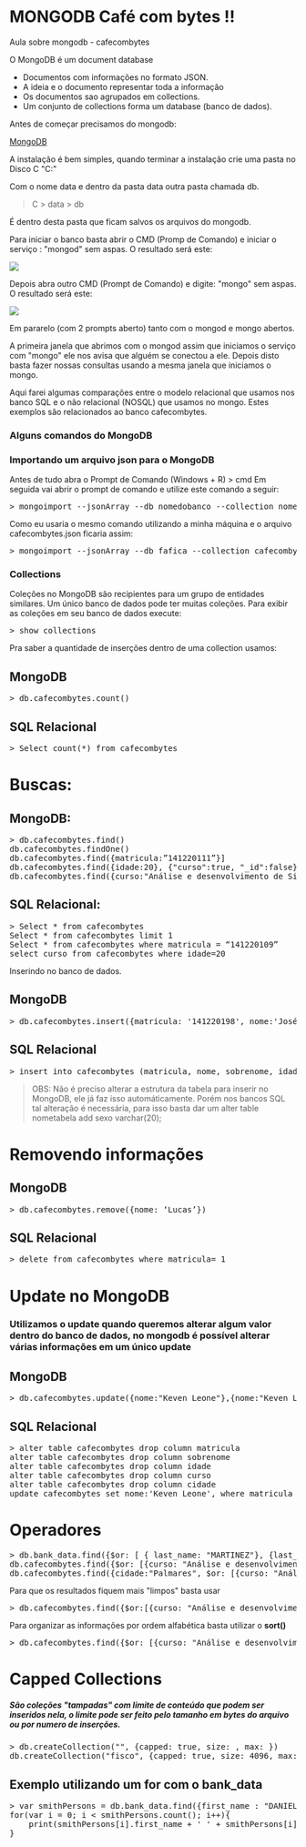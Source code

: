 ﻿# MONGODB Café com bytes !!
Aula sobre mongodb - cafecombytes

O MongoDB é um document database 

* Documentos com informações no formato JSON. 
* A ideia e o documento representar toda a informação
* Os documentos sao agrupados em collections.
* Um conjunto de collections forma um database (banco de dados).

Antes de começar precisamos do mongodb:

<a href="https://www.mongodb.com/">MongoDB</a>

A instalação é bem simples, quando terminar a instalação crie uma pasta no Disco C "C:\" 

Com o nome data e dentro da pasta data outra pasta chamada db.
> C > data > db

É dentro desta pasta que ficam salvos os arquivos do mongodb.

Para iniciar o banco basta abrir o CMD (Promp de Comando) e iniciar o serviço : "mongod" sem aspas.
O resultado será este:

 <img src="https://github.com/kevenleone/mongodb/blob/master/screenshots/1.jpg">
 
 

Depois abra outro CMD (Prompt de Comando) e digite: "mongo" sem aspas.
O resultado será este:

 <img src="https://github.com/kevenleone/mongodb/blob/master/screenshots/2.jpg">

Em pararelo (com 2 prompts aberto) tanto com o mongod e mongo abertos.

A primeira janela que abrimos com o mongod assim que iniciamos o serviço com "mongo" ele nos avisa que alguém se conectou a ele.
Depois disto basta fazer nossas consultas usando a mesma janela que iniciamos o mongo.

Aqui farei algumas comparações entre o modelo relacional que usamos nos banco SQL e o não relacional (NOSQL) que usamos no mongo. Estes exemplos são relacionados ao banco cafecombytes.

<h3> Alguns comandos do MongoDB </h3>

<h3> Importando um arquivo json para o MongoDB </h3>

Antes de tudo abra o Prompt de Comando (Windows + R) > cmd 
Em seguida vai abrir o prompt de comando e utilize este comando a seguir:

<div class="highlight highlight-source-shell"><pre><span class="pl-k">&gt;</span> <span class="pl-en">mongoimport --jsonArray --db nomedobanco --collection nomedacollection [caminho]\nomearquivo.json
</pre></div>

Como eu usaria o mesmo comando utilizando a minha máquina e o arquivo cafecombytes.json ficaria assim:

<div class="highlight highlight-source-shell"><pre><span class="pl-k">&gt;</span> <span class="pl-en">mongoimport --jsonArray --db fafica --collection cafecombytes E:\git\mongo\mongodb\cafecombytes.json</pre></div>

<h3>Collections</h3>

Coleções no MongoDB são recipientes para um grupo de entidades similares. Um único banco de dados pode ter muitas coleções. Para exibir as coleções em seu banco de dados execute:

<div class="highlight highlight-source-shell"><pre><span class="pl-k">&gt;</span> <span class="pl-en">show collections
</pre></div>

Pra saber a quantidade de inserções dentro de uma collection usamos:
<h2> MongoDB </h2>
<div class="highlight highlight-source-shell"><pre><span class="pl-k">&gt;</span> <span class="pl-en">db.cafecombytes.count()
</pre></div>

<h2> SQL Relacional </h2>
<div class="highlight highlight-source-shell"><pre><span class="pl-k">&gt;</span> <span class="pl-en">Select count(*) from cafecombytes
</pre></div>

<h1>Buscas:</h1>

<h2>MongoDB:</h2>

<div class="highlight highlight-source-shell"><pre><span class="pl-k">&gt;</span> <span class="pl-en">db.cafecombytes.find()
db.cafecombytes.findOne()
db.cafecombytes.find({matricula:”141220111”}]
db.cafecombytes.find({idade:20}, {"curso":true, "_id":false})
db.cafecombytes.find({curso:"Análise e desenvolvimento de Sistemas"}, {"nome":true, "curso":true, "idade":true, "_id":false}).pretty().count()
</pre></div>

<h2>SQL Relacional:</h2>
<div class="highlight highlight-source-shell"><pre><span class="pl-k">&gt;</span> <span class="pl-en">Select * from cafecombytes
Select * from cafecombytes limit 1
Select * from cafecombytes where matricula = “141220109”
select curso from cafecombytes where idade=20
</pre></div>

Inserindo no banco de dados.
<h2> MongoDB</h2>
<div class="highlight highlight-source-shell"><pre><span class="pl-k">&gt;</span> <span class="pl-en">db.cafecombytes.insert({matricula: '141220198', nome:'José', sobrenome: 'Loureiro', idade:'20', curso: 'Análise e desenvolvimento de Sistemas', cidade:'Catende'})
</pre></div>

<h2>SQL Relacional </h2>
<div class="highlight highlight-source-shell"><pre><span class="pl-k">&gt;</span> <span class="pl-en">insert into cafecombytes (matricula, nome, sobrenome, idade, curso, cidade) values (141220198, 'José', 'Loureiro', 20, 'Análise e desenvolvimento de Sistemas', 'Catende');
</pre></div>

> OBS: Não é preciso alterar a estrutura da tabela para inserir no MongoDB, ele já faz isso automáticamente. Porém nos bancos SQL tal alteração é necessária, para isso basta dar um alter table nometabela add sexo varchar(20);

<h1> Removendo informações </h2>
<h2> MongoDB </h2>
<div class="highlight highlight-source-shell"><pre><span class="pl-k">&gt;</span> <span class="pl-en">db.cafecombytes.remove({nome: ‘Lucas’})
</pre></div>


<h2> SQL Relacional </h2>

<div class="highlight highlight-source-shell"><pre><span class="pl-k">&gt;</span> <span class="pl-en">delete from cafecombytes where matricula= 1
</pre></div>


<h1> Update no MongoDB </h1>
<h3> Utilizamos o update quando queremos alterar algum valor dentro do banco de dados, no mongodb é possível alterar várias informações em um único update </h3>

<h2>MongoDB</h2>
<div class="highlight highlight-source-shell"><pre><span class="pl-k">&gt;</span> <span class="pl-en">db.cafecombytes.update({nome:"Keven Leone"},{nome:"Keven Leone dos Santos"})
</pre></div>
<h2> SQL Relacional </h2>

<div class="highlight highlight-source-shell"><pre><span class="pl-k">&gt;</span> <span class="pl-en">alter table cafecombytes drop column matricula
alter table cafecombytes drop column sobrenome
alter table cafecombytes drop column idade
alter table cafecombytes drop column curso
alter table cafecombytes drop column cidade
update cafecombytes set nome:'Keven Leone', where matricula = '141220109';
</pre></div>

<h1> Operadores </h1>
<div class="highlight highlight-source-shell"><pre><span class="pl-k">&gt;</span> <span class="pl-en">db.bank_data.find({$or: [ { last_name: "MARTINEZ"}, {last_name: "SMITH"} ]})
db.cafecombytes.find({$or: [{curso: "Análise e desenvolvimento de Sistemas"},{curso:"Administração"}]})
db.cafecombytes.find({cidade:"Palmares", $or: [{curso: "Análise e desenvolvimento de Sistemas"},{curso:"Administração"}]}).pretty()
</pre></div>

Para que os resultados fiquem mais "limpos" basta usar
<div class="highlight highlight-source-shell"><pre><span class="pl-k">&gt;</span> <span class="pl-en">db.cafecombytes.find({$or:[{curso: "Análise e desenvolvimento de Sistemas"},{curso:"Administração"} ]}, {nome: 1, sobrenome: 1})
</pre></div>

<p> Para organizar as informações por ordem alfabética basta utilizar o <b>sort()</b></p>

<div class="highlight highlight-source-shell"><pre><span class="pl-k">&gt;</span> <span class="pl-en">db.cafecombytes.find({$or: [{curso: "Análise e desenvolvimento de Sistemas"},{curso:"Administração"}).sort({nome: 1 })
</pre></div>


<h1> Capped Collections </h1>
<h5> São coleções "tampadas" com limite de conteúdo que podem ser inseridos nela, o limite pode ser feito pelo tamanho em bytes do arquivo ou por numero de inserções. </h5>

<div class="highlight highlight-source-shell"><pre><span class="pl-k">&gt;</span> <span class="pl-en">db.createCollection("<collection>", {capped: true, size: <tamanho-em-bytes>, max: <número-de-documentos>})
db.createCollection("fisco", {capped: true, size: 4096, max: 10})
</pre></div>



<h2> Exemplo utilizando um for com o bank_data </h2>
<div class="highlight highlight-source-shell"><pre><span class="pl-k">&gt;</span> <span class="pl-en">var smithPersons = db.bank_data.find({first_name : "DANIEL"}, {first_name : 1, last_name: 1});
for(var i = 0; i < smithPersons.count(); i++){ 
    print(smithPersons[i].first_name + ' ' + smithPersons[i].last_name );
}

</pre></div>


